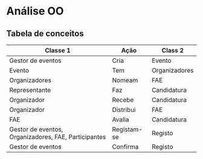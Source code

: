 # Análise OO
## Tabela de conceitos

| Classe 1                                             | Ação        | Class 2       |
|------------------------------------------------------|-------------|---------------|
| Gestor de eventos                                    | Cria        | Evento        |
| Evento                                               | Tem         | Organizadores |
| Organizadores                                        | Nomeam      | FAE           |
| Representante                                        | Faz         | Candidatura   |
| Organizador                                          | Recebe      | Candidatura   |
| Organizador                                          | Distribui   | FAE           |
| FAE                                                  | Avalia      | Candidatura   |
| Gestor de eventos, Organizadores, FAE, Participantes | Registam-se | Registo       |
| Gestor de eventos                                    | Confirma    | Registo       |

